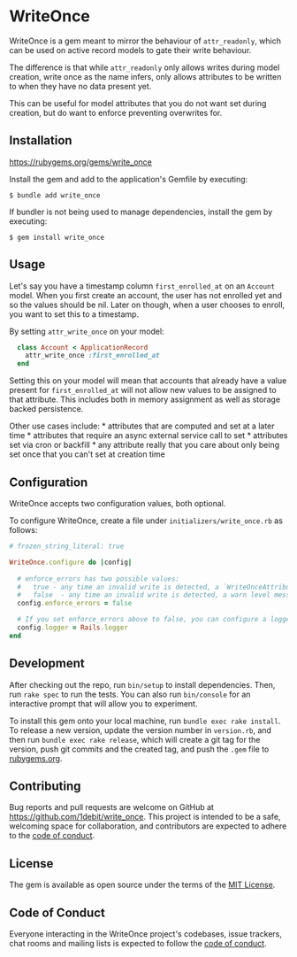 # WriteOnce

WriteOnce is a gem meant to mirror the behaviour of `attr_readonly`, which can be used on active record models to gate their write behaviour.

The difference is that while `attr_readonly` only allows writes during model creation, write once as the name infers, only allows attributes to be written to when they have no data present yet.

This can be useful for model attributes that you do not want set during creation, but do want to enforce preventing overwrites for.

## Installation

https://rubygems.org/gems/write_once

Install the gem and add to the application's Gemfile by executing:

    $ bundle add write_once

If bundler is not being used to manage dependencies, install the gem by executing:

    $ gem install write_once

## Usage

Let's say you have a timestamp column `first_enrolled_at` on an `Account` model. When you first create an account, the user has not enrolled yet and so the values should be nil. Later on though, when a user chooses to enroll, you want to set this to a timestamp.

By setting `attr_write_once` on your model:
```ruby
  class Account < ApplicationRecord
    attr_write_once :first_enrolled_at
  end
```

Setting this on your model will mean that accounts that already have a value present for `first_enrolled_at` will not allow new values to be assigned to that attribute. This includes both in memory assignment as well as storage backed persistence.

Other use cases include:
    * attributes that are computed and set at a later time
    * attributes that require an async external service call to set
    * attributes set via cron or backfill
    * any attribute really that you care about only being set once that you can't set at creation time

## Configuration

WriteOnce accepts two configuration values, both optional.

To configure WriteOnce, create a file under `initializers/write_once.rb` as follows:

```ruby
# frozen_string_literal: true

WriteOnce.configure do |config|
  
  # enforce_errors has two possible values:
  #   true - any time an invalid write is detected, a `WriteOnceAttributeError` will be raised.
  #   false  - any time an invalid write is detected, a warn level message will be logged.
  config.enforce_errors = false

  # If you set enforce_errors above to false, you can configure a logger of your choice.
  config.logger = Rails.logger
end

```

## Development

After checking out the repo, run `bin/setup` to install dependencies. Then, run `rake spec` to run the tests. You can also run `bin/console` for an interactive prompt that will allow you to experiment.

To install this gem onto your local machine, run `bundle exec rake install`. To release a new version, update the version number in `version.rb`, and then run `bundle exec rake release`, which will create a git tag for the version, push git commits and the created tag, and push the `.gem` file to [rubygems.org](https://rubygems.org).

## Contributing

Bug reports and pull requests are welcome on GitHub at https://github.com/1debit/write_once. This project is intended to be a safe, welcoming space for collaboration, and contributors are expected to adhere to the [code of conduct](https://github.com/1debit/write_once/blob/main/CODE_OF_CONDUCT.md).

## License

The gem is available as open source under the terms of the [MIT License](https://opensource.org/licenses/MIT).

## Code of Conduct

Everyone interacting in the WriteOnce project's codebases, issue trackers, chat rooms and mailing lists is expected to follow the [code of conduct](https://github.com/1debit/write_once/blob/main/CODE_OF_CONDUCT.md).
